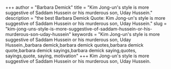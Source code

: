 +++
author = "Barbara Demick"
title = "Kim Jong-un's style is more suggestive of Saddam Hussein or his murderous son, Uday Hussein."
description = "the best Barbara Demick Quote: Kim Jong-un's style is more suggestive of Saddam Hussein or his murderous son, Uday Hussein."
slug = "kim-jong-uns-style-is-more-suggestive-of-saddam-hussein-or-his-murderous-son-uday-hussein"
keywords = "Kim Jong-un's style is more suggestive of Saddam Hussein or his murderous son, Uday Hussein.,barbara demick,barbara demick quotes,barbara demick quote,barbara demick sayings,barbara demick saying,quotes, sayings,quote, saying, motivation"
+++
Kim Jong-un's style is more suggestive of Saddam Hussein or his murderous son, Uday Hussein.
